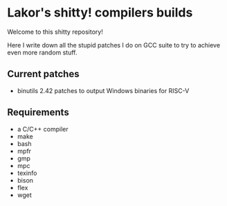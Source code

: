 # Lakor's shitty! compilers builds
Welcome to this shitty repository!

Here I write down all the stupid patches I do on GCC suite to try to achieve even more random stuff.

## Current patches
* binutils 2.42 patches to output Windows binaries for RISC-V

## Requirements
- a C/C++ compiler
- make
- bash
- mpfr
- gmp
- mpc
- texinfo
- bison
- flex
- wget
